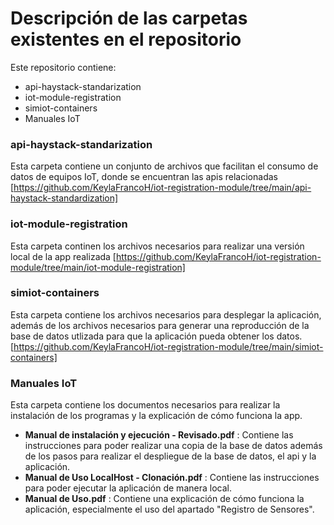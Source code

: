 # Descripción de las carpetas existentes en el repositorio
Este repositorio contiene:
- api-haystack-standarization
- iot-module-registration
- simiot-containers
- Manuales IoT

### api-haystack-standarization
Esta carpeta contiene un conjunto de archivos que facilitan el consumo de datos de equipos IoT, donde se encuentran las apis relacionadas [https://github.com/KeylaFrancoH/iot-registration-module/tree/main/api-haystack-standardization]

### iot-module-registration
Esta carpeta continen los archivos necesarios para realizar una versión local de la app realizada [https://github.com/KeylaFrancoH/iot-registration-module/tree/main/iot-module-registration]

### simiot-containers
Esta carpeta contiene los archivos necesarios para desplegar la aplicación, además de los archivos necesarios para generar una reproducción de la base de datos utlizada para que la aplicación pueda obtener los datos. [https://github.com/KeylaFrancoH/iot-registration-module/tree/main/simiot-containers]

### Manuales IoT
Esta carpeta contiene los documentos necesarios para realizar la instalación de los programas y la explicación de cómo funciona la app.
- **Manual de instalación y ejecución - Revisado.pdf** : Contiene las instrucciones para poder realizar una copia de la base de datos además de los pasos para realizar el despliegue de la base de datos, el api y la aplicación.
- **Manual de Uso LocalHost - Clonación.pdf** : Contiene las instrucciones para poder ejecutar la aplicación de manera local.
-  **Manual de Uso.pdf** : Contiene una explicación de cómo funciona la aplicación, especialmente el uso del apartado "Registro de Sensores".
